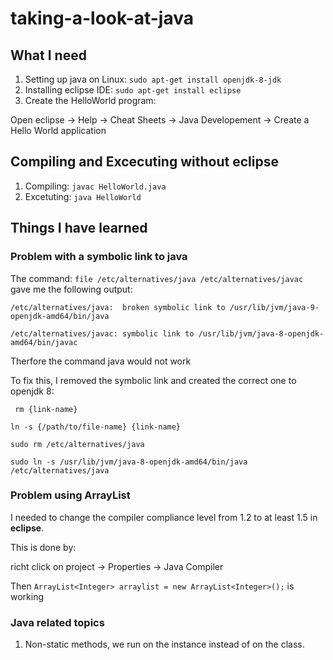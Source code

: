 # taking-a-look-at-java
## What I need ##
1. Setting up java on Linux:
  `sudo apt-get install openjdk-8-jdk`
2. Installing eclipse IDE:
  `sudo apt-get install eclipse`
3. Create the HelloWorld program:

  Open eclipse -> Help -> Cheat Sheets -> Java Developement -> Create a Hello World application

## Compiling and Excecuting without eclipse ##
1. Compiling:
  `javac HelloWorld.java`
2. Excetuting:
  `java HelloWorld`
 
## Things I have learned ## 
### Problem with a symbolic link to java ###
 
 The command: 
  `file /etc/alternatives/java /etc/alternatives/javac`
 gave me the following output:
 
  `/etc/alternatives/java:  broken symbolic link to /usr/lib/jvm/java-9-openjdk-amd64/bin/java`

  `/etc/alternatives/javac: symbolic link to /usr/lib/jvm/java-8-openjdk-amd64/bin/javac`

Therfore the command java would not work


To fix this, I removed the symbolic link and created the correct one to openjdk 8:

 ` rm {link-name}`
  
  `ln -s {/path/to/file-name} {link-name}`
  
  `sudo rm /etc/alternatives/java`
  
 `sudo ln -s /usr/lib/jvm/java-8-openjdk-amd64/bin/java /etc/alternatives/java`

### Problem using ArrayList<Integer> ###
I needed to change the compiler compliance level from 1.2 to at least 1.5 in **eclipse**.

This is done by:

richt click on project -> Properties -> Java Compiler

Then `ArrayList<Integer> arraylist = new ArrayList<Integer>();` is working
### Java related topics ###
1.  Non-static methods, we run on the instance instead of on the class.

